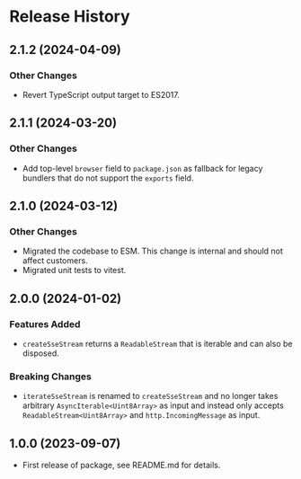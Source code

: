# Release History

## 2.1.2 (2024-04-09)

### Other Changes

- Revert TypeScript output target to ES2017.

## 2.1.1 (2024-03-20)

### Other Changes

- Add top-level `browser` field to `package.json` as fallback for legacy bundlers that do not support the `exports` field.

## 2.1.0 (2024-03-12)

### Other Changes

- Migrated the codebase to ESM. This change is internal and should not affect customers.
- Migrated unit tests to vitest.

## 2.0.0 (2024-01-02)

### Features Added

- `createSseStream` returns a `ReadableStream` that is iterable and can also be disposed.

### Breaking Changes

- `iterateSseStream` is renamed to `createSseStream` and no longer takes arbitrary `AsyncIterable<Uint8Array>` as input and instead only accepts `ReadableStream<Uint8Array>` and `http.IncomingMessage` as input.

## 1.0.0 (2023-09-07)

- First release of package, see README.md for details.
